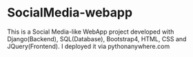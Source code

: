 # SocialMedia-webapp
This is a Social Media-like WebApp project developed with Django(Backend), SQL(Database), Bootstrap4, HTML, CSS and JQuery(Frontend).
I deployed it via pythonanywhere.com
